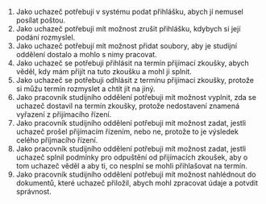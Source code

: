 1. Jako uchazeč potřebuji v systému podat přihlášku, abych jí nemusel posílat poštou. 
2. Jako uchazeč potřebuji mít možnost zrušit přihlášku, kdybych si její podání rozmyslel.
3. Jako uchazeč potřebují mít možnost přidat soubory, aby je studijní oddělení dostalo a mohlo s nimy pracovat.
4. Jako uchazeč se potřebuji přihlásit na termín přijímací zkoušky, abych věděl, kdy mám přijít na tuto zkoušku a mohl ji splnit.
5. Jako uchazeč se potřebuji odhlásit z termínu přijímací zkoušky, protože si můžu termín rozmyslet a chtít jít na jiný.
6. Jako pracovník studijního oddělení potřebuji mít možnost vyplnit, zda se uchazeč dostavil na termín zkoušky, protože nedostavení znamená vyřazení z přijímacího řízení.
7. Jako pracovník studijního oddělení potřebuji mít možnost zadat, jestli uchazeč prošel přijímacím řízením, nebo ne, protože to je výsledek celého příjmacího řízení.
8. Jako pracovník studijního oddělení potřebuji mít možnost zadat, jestli uchazeč splnil podmínky pro odpuštění od přijímacích zkoušek, aby o tom uchazeč věděl a aby ti, co nesplní se mohli přihlašovat na termín. 
9. Jako pracovník studijního oddělení potřebuji mít možnost nahlédnout do dokumentů, které uchazeč přiložil, abych mohl zpracovat údaje a potvdit správnost.
